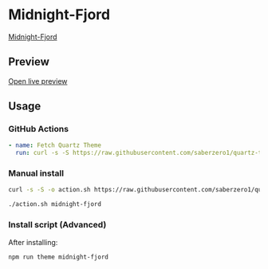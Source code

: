 # Midnight-Fjord

[Midnight-Fjord](https://quinta0.github.io/)

## Preview

[Open live preview](https://quartz-themes.github.io/midnight-fjord/)

## Usage

### GitHub Actions

```yaml
- name: Fetch Quartz Theme
  run: curl -s -S https://raw.githubusercontent.com/saberzero1/quartz-themes/master/action.sh | bash -s -- midnight-fjord
```

### Manual install

```bash
curl -s -S -o action.sh https://raw.githubusercontent.com/saberzero1/quartz-themes/master/action.sh

./action.sh midnight-fjord
```

### Install script (Advanced)

After installing:

```bash
npm run theme midnight-fjord
```
